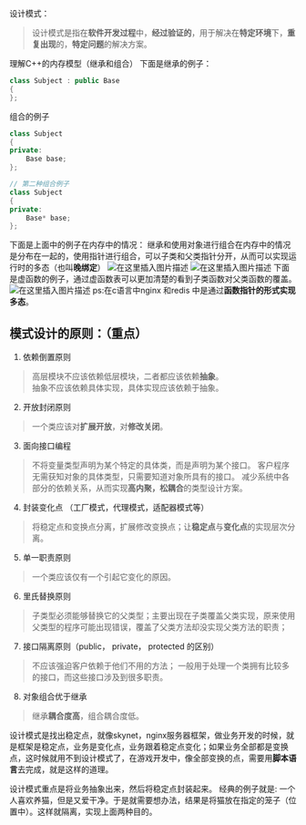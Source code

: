 ﻿设计模式： 

> 设计模式是指在**软件开发过程**中，**经过验证的**，用于解决在**特定环境**下，**重复出现**的，**特定问题**的解决方案。

理解C++的内存模型（继承和组合）
下面是继承的例子：

```cpp
class Subject : public Base  
{
};
```
组合的例子

```cpp
class Subject
{
private:
	Base base;
};

// 第二种组合例子
class Subject
{
private:
	Base* base;
};
```
下面是上面中的例子在内存中的情况：
继承和使用对象进行组合在内存中的情况是分布在一起的，使用指针进行组合，可以子类和父类指针分开，从而可以实现运行时的多态（也叫**晚绑定**）
![在这里插入图片描述](https://img-blog.csdnimg.cn/20210223210133123.png?x-oss-process=image/watermark,type_ZmFuZ3poZW5naGVpdGk,shadow_10,text_aHR0cHM6Ly9ibG9nLmNzZG4ubmV0L3FxXzM5NDg2MDI3,size_16,color_FFFFFF,t_70)
![在这里插入图片描述](https://img-blog.csdnimg.cn/20210223210144597.png)
下面是虚函数的例子，通过虚函数表可以更加清楚的看到子类函数对父类函数的覆盖。
![在这里插入图片描述](https://img-blog.csdnimg.cn/20210223210443780.png?x-oss-process=image/watermark,type_ZmFuZ3poZW5naGVpdGk,shadow_10,text_aHR0cHM6Ly9ibG9nLmNzZG4ubmV0L3FxXzM5NDg2MDI3,size_16,color_FFFFFF,t_70)
ps:在c语言中nginx 和redis 中是通过**函数指针的形式实现多态**。

## 模式设计的原则：（重点）
1. 依赖倒置原则

> 	高层模块不应该依赖低层模块，二者都应该依赖**抽象**。 	
> 抽象不应该依赖具体实现，具体实现应该依赖于抽象。

2. 开放封闭原则
>一个类应该对**扩展开放**，对**修改关闭**。
3. 面向接口编程
> 不将变量类型声明为某个特定的具体类，而是声明为某个接口。
> 客户程序无需获知对象的具体类型，只需要知道对象所具有的接口。
> 减少系统中各部分的依赖关系，从而实现**高内聚，松耦合**的类型设计方案。
4. 封装变化点  （工厂模式，代理模式，适配器模式等）
> 将稳定点和变换点分离，扩展修改变换点；让**稳定点**与**变化点**的实现层次分离。
5. 单一职责原则
> 一个类应该仅有一个引起它变化的原因。
6. 里氏替换原则
> 子类型必须能够替换它的父类型；主要出现在子类覆盖父类实现，原来使用父类型的程序可能出现错误，覆盖了父类方法却没实现父类方法的职责；
7. 接口隔离原则（public， private， protected 的区别）
> 不应该强迫客户依赖于他们不用的方法；
> 一般用于处理一个类拥有比较多的接口，而这些接口涉及到很多职责。
8. 对象组合优于继承
> 继承**耦合度高**，组合耦合度低。

设计模式是找出稳定点，就像skynet，nginx服务器框架，做业务开发的时候，就是框架是稳定点，业务是变化点，业务跟着稳定点变化；如果业务全部都是变换点，这时候就用不到设计模式了，在游戏开发中，像全部变换的点，需要用**脚本语言**去完成，就是这样的道理。

设计模式重点是将业务抽象出来，然后将稳定点封装起来。
经典的例子就是: 一个人喜欢养猫，但是又爱干净。于是就需要想办法，结果是将猫放在指定的笼子（位置中）。这样就隔离，实现上面两种目的。
